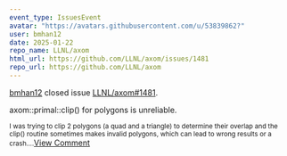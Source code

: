 ```yaml
---
event_type: IssuesEvent
avatar: "https://avatars.githubusercontent.com/u/53839862?"
user: bmhan12
date: 2025-01-22
repo_name: LLNL/axom
html_url: https://github.com/LLNL/axom/issues/1481
repo_url: https://github.com/LLNL/axom
---
```


<a href='https://github.com/bmhan12' target='_blank'>bmhan12</a> closed issue <a href='https://github.com/LLNL/axom/issues/1481' target='_blank'>LLNL/axom#1481</a>.

<p>axom::primal::clip() for polygons is unreliable.</p><small>I was trying to clip 2 polygons (a quad and a triangle) to determine their overlap and the clip() routine sometimes makes invalid polygons, which can lead to wrong results or a crash....</small><a href='https://github.com/LLNL/axom/issues/1481' target='_blank'>View Comment</a>